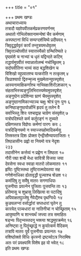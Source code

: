 +++
title = "०१"

+++
प्रथमः खण्डः  
अथाचाराध्यायः  
तत्रादौ यज्ञोपवीतकर्मप्रकरणवर्णनम्  
अथातो गोभिलोक्तानामन्येषां चैव कर्मणाम्  
अस्पष्टानां विधिं सम्यग्दर्शयिष्ये प्रदीपवत्  १  
त्रिवृदूर्द्ध्ववृतं कार्यं तन्तुत्रयमधोवृतम्  
त्रिवृत्तञ्चोपवीतं स्यात्तस्यैको ग्रन्थिरिष्यते  २  
पृष्ठवंशे च नाभ्यां च धृतं यद्विन्दते कटिम्  
तद्धार्यमुपवीतं स्यान्नातोलम्बं नचोच्छ्रितम्  ३  
सदोपवीतिना भाव्यं सदा बद्धशिखेन च  
विशिखो व्युपवातश्च यत्करोति न तत्कृतम्  ४  
त्रिःप्राश्यापो द्विरुन्मृज्य मुखमेतान्युपस्पृशेत्  
आस्यनामाक्षिकर्णांश्च नाभिवक्षःशिरोंऽशकान्  ५  
संहताभिस्त्र्यङ्गुलिभिरास्यमेवमुपस्पृशेत्  
अङ्गुष्ठेन प्रदेशिन्या घ्राणं चैवमुपस्पृशेत्  
अङ्गुष्ठानामिकाभ्याञ्च चक्षुः श्रोत्रं पुनः पुनः  ६  
कनिष्ठाङ्गुष्ठयोर्न्नाभिं हृदयं तु तलेन वै  
सर्वाभिस्तु शिरः पश्चाद्वाह चाग्रेण संस्पृशेत्  ७  
यत्रोपदिश्यते कर्म कर्तुरङ्गं न तूच्यते  
दक्षिणस्तत्र विज्ञेयः कर्मणां पारगः करः  ८  
यत्रदिङ्नियमो न स्याज्जपहोमादिकर्मसु  
तिस्रस्तत्र दिशः प्रोक्ता ऐन्द्रीसौम्यापराजिताः  ९  
तिष्ठन्नासीनः प्रह्वो वा नियमो यत्र नेदृशः  
२३३  
तदासीनेन कर्त्तव्यं न प्रह्वेण न तिष्ठता  १०  
गौरी पद्मा शची मेधा सावित्री विजया जया  
देवसेना स्वधा स्वाहा मातरो लोकमातरः  ११  
हृष्टिः पुष्टिस्तथा तुष्टिरात्मदेवतया सह  
गणेशेनाधिका ह्येतावृद्धौ पूज्याश्च षोडश  १२  
कर्मादिषु तु सर्वेषु मातरः सगणाधिपाः  
पूजनीयाः प्रयत्नेन पूजिताः पूजयन्ति ताः  १३  
प्रतिमासु च शुभ्रासु लिखित्वा वा पटादिषु  
अपिवाक्षतपुञ्जेषु नैवेद्यैश्च पृथग्विधैः  १४  
कुड्यलग्नां वसोर्द्धारां सप्तधारां घृतेन तु  
कारयेत् पञ्चधारां वा नातिनीचां न चोच्छ्रिताम्  १५  
आयुष्याणि च शान्त्यर्थं जप्त्वा तत्र समाहितः  
षड्भ्यः पितृभ्यस्तदनु भक्त्या श्राद्धमुपक्रमेत्  १६  
अनिष्ट्वा तु पितॄंच्छ्राद्धे न कुर्यात्कर्म वैदिकम्  
तत्रापि मातरः पूर्वं पूजनीयाः प्रयत्नतः  १७  
वशिष्ठोक्तो विधिः कृत्स्नो द्रष्टव्योऽत्र निरामिषः  
अतः परं प्रवक्ष्यामि विशेष इह यो भवेत्  १८  
इति प्रथमः खण्डः  
